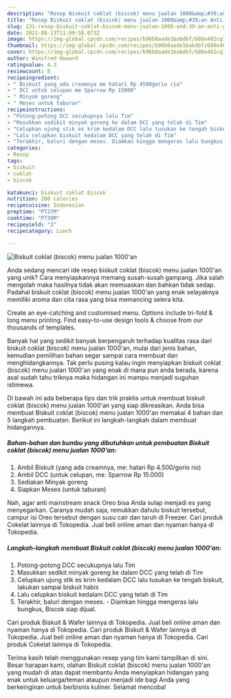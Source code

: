 ```yaml
---
description: "Resep Biskuit coklat (biscok) menu jualan 1000&amp;#39;an Anti Gagal"
title: "Resep Biskuit coklat (biscok) menu jualan 1000&amp;#39;an Anti Gagal"
slug: 131-resep-biskuit-coklat-biscok-menu-jualan-1000-and-39-an-anti-gagal
date: 2021-08-13T11:09:58.073Z
image: https://img-global.cpcdn.com/recipes/b96b0aade1babdbf/680x482cq70/biskuit-coklat-biscok-menu-jualan-1000an-foto-resep-utama.jpg
thumbnail: https://img-global.cpcdn.com/recipes/b96b0aade1babdbf/680x482cq70/biskuit-coklat-biscok-menu-jualan-1000an-foto-resep-utama.jpg
cover: https://img-global.cpcdn.com/recipes/b96b0aade1babdbf/680x482cq70/biskuit-coklat-biscok-menu-jualan-1000an-foto-resep-utama.jpg
author: Winifred Howard
ratingvalue: 4.3
reviewcount: 8
recipeingredient:
- " Biskuit yang ada creamnya me hatari Rp 4500gorio rio"
- " DCC untuk celupan me Sparrow Rp 15000"
- " Minyak goreng"
- " Meses untuk taburan"
recipeinstructions:
- "Potong-potong DCC secukupnya lalu Tim"
- "Masukkan sedikit minyak goreng ke dalam DCC yang telah di Tim"
- "Celupkan ujung stik es krim kedalam DCC lalu tusukan ke tengah biskuit, lakukan sampai biskuit habis"
- "Lalu celupkan biskuit kedalam DCC yang telah di Tim"
- "Terakhir, baluri dengan meses. Diamkan hingga mengeras lalu bungkus, Biscok siap dijual."
categories:
- Resep
tags:
- biskuit
- coklat
- biscok

katakunci: biskuit coklat biscok 
nutrition: 260 calories
recipecuisine: Indonesian
preptime: "PT37M"
cooktime: "PT39M"
recipeyield: "3"
recipecategory: Lunch

---
```



![Biskuit coklat (biscok) menu jualan 1000&#39;an](https://img-global.cpcdn.com/recipes/b96b0aade1babdbf/680x482cq70/biskuit-coklat-biscok-menu-jualan-1000an-foto-resep-utama.jpg)

Anda sedang mencari ide resep biskuit coklat (biscok) menu jualan 1000&#39;an yang unik? Cara menyiapkannya memang susah-susah gampang. Jika salah mengolah maka hasilnya tidak akan memuaskan dan bahkan tidak sedap. Padahal biskuit coklat (biscok) menu jualan 1000&#39;an yang enak selayaknya memiliki aroma dan cita rasa yang bisa memancing selera kita.

Create an eye-catching and customised menu. Options include tri-fold &amp; long menu printing. Find easy-to-use design tools &amp; choose from our thousands of templates.

Banyak hal yang sedikit banyak berpengaruh terhadap kualitas rasa dari biskuit coklat (biscok) menu jualan 1000&#39;an, mulai dari jenis bahan, kemudian pemilihan bahan segar sampai cara membuat dan menghidangkannya. Tak perlu pusing kalau ingin menyiapkan biskuit coklat (biscok) menu jualan 1000&#39;an yang enak di mana pun anda berada, karena asal sudah tahu triknya maka hidangan ini mampu menjadi suguhan istimewa.


Di bawah ini ada beberapa tips dan trik praktis untuk membuat biskuit coklat (biscok) menu jualan 1000&#39;an yang siap dikreasikan. Anda bisa membuat Biskuit coklat (biscok) menu jualan 1000&#39;an memakai 4 bahan dan 5 langkah pembuatan. Berikut ini langkah-langkah dalam membuat hidangannya.

<!--inarticleads1-->

##### Bahan-bahan dan bumbu yang dibutuhkan untuk pembuatan Biskuit coklat (biscok) menu jualan 1000&#39;an:

1. Ambil  Biskuit (yang ada creamnya, me: hatari Rp 4.500/gorio rio)
1. Ambil  DCC (untuk celupan, me: Sparrow Rp 15.000)
1. Sediakan  Minyak goreng
1. Siapkan  Meses (untuk taburan)


Nah, agar anti mainstream snack Oreo bisa Anda sulap menjadi es yang menyegarkan. Caranya mudah saja, remukkan dahulu biskuit tersebut, campur isi Oreo tersebut dengan susu cair dan taruh di Freezer. Cari produk Cokelat lainnya di Tokopedia. Jual beli online aman dan nyaman hanya di Tokopedia. 

<!--inarticleads2-->

##### Langkah-langkah membuat Biskuit coklat (biscok) menu jualan 1000&#39;an:

1. Potong-potong DCC secukupnya lalu Tim
1. Masukkan sedikit minyak goreng ke dalam DCC yang telah di Tim
1. Celupkan ujung stik es krim kedalam DCC lalu tusukan ke tengah biskuit, lakukan sampai biskuit habis
1. Lalu celupkan biskuit kedalam DCC yang telah di Tim
1. Terakhir, baluri dengan meses. - Diamkan hingga mengeras lalu bungkus, Biscok siap dijual.


Cari produk Biskuit &amp; Wafer lainnya di Tokopedia. Jual beli online aman dan nyaman hanya di Tokopedia. Cari produk Biskuit &amp; Wafer lainnya di Tokopedia. Jual beli online aman dan nyaman hanya di Tokopedia. Cari produk Cokelat lainnya di Tokopedia. 

Terima kasih telah menggunakan resep yang tim kami tampilkan di sini. Besar harapan kami, olahan Biskuit coklat (biscok) menu jualan 1000&#39;an yang mudah di atas dapat membantu Anda menyiapkan hidangan yang enak untuk keluarga/teman ataupun menjadi ide bagi Anda yang berkeinginan untuk berbisnis kuliner. Selamat mencoba!
